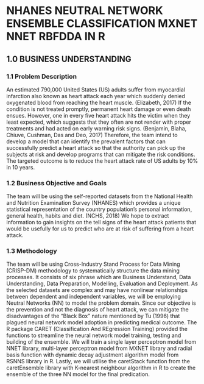 # NHANES NEUTRAL NETWORK ENSEMBLE CLASSIFICATION MXNET NNET RBFDDA IN R  #
## 1.0 BUSINESS UNDERSTANDING ##
### 1.1 Problem Description ###
An estimated 790,000 United States (US) adults suffer from myocardial infarction also known as heart attack each year which suddenly denied oxygenated blood from reaching the heart muscle. (Elizabeth, 2017) If the condition is not treated promptly, permanent heart damage or even death ensues. 
However, one in every five heart attack hits the victim when they least expected, which suggests that they often are not render with proper treatments and had acted on early warning risk signs. (Benjamin, Blaha, Chiuve, Cushman, Das and Deo, 2017)
Therefore, the team intend to develop a model that can identify the prevalent factors that can successfully predict a heart attack so that the authority can pick up the subjects at risk and develop programs that can mitigate the risk conditions. 
The targeted outcome is to reduce the heart attack rate of US adults by 10% in 10 years.

### 1.2 Business Objective and Goals ###
The team will be using the self-reported datasets from the National Health and Nutrition Examination Survey (NHANES) which provides a unique statistical representation of the country population’s personal information, general health, habits and diet. (NCHS, 2018) 
We hope to extract information to gain insights on the tell signs of the heart attack patients that would be usefully for us to predict who are at risk of suffering from a heart attack.   
### 1.3 Methodology ###
The team will be using Cross-Industry Stand Process for Data Mining (CRISP-DM) methodology to systematically structure the data mining processes. It consists of six phrase which are Business Understand, Data Understanding, Data Preparation, Modelling, Evaluation and Deployment. 
As the selected datasets are complex and may have nonlinear relationships between dependent and independent variables, we will be employing Neutral Networks (NN) to model the problem domain. Since our objective is the prevention and not the diagnosis of heart attack, we can mitigate the disadvantages of the “Black Box” nature mentioned by Tu (1996) that plagued neural network model adoption in predicting medical outcome. 
The R package CARET (Classification And REgression Training) provided the functions to streamline the neural network model training, testing and building of the ensemble. 
We will train a single layer perceptron model from NNET library, multi-layer perceptron model from MXNET library and radial basis function with dynamic decay adjustment algorithm model from RSNNS library in R. 
Lastly, we will utilise the caretStack function from the caretEnsemble library with K-nearest neighbour algorithm in R to create the ensemble of the three NN model for the final predication. 
